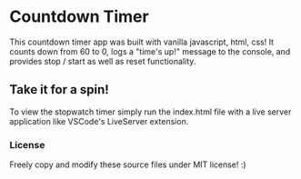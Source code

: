 # Countdown Timer

This countdown timer app was built with vanilla javascript, html, css! It counts down from 60 to 0, logs a "time's up!" message to the console, and provides stop / start as well as reset functionality.

[](https://i.imgur.com/jmnjwLN.gif)

## Take it for a spin!

To view the stopwatch timer simply run the index.html file with a live server application like VSCode's LiveServer extension.

### License

Freely copy and modify these source files under MIT license! :)
